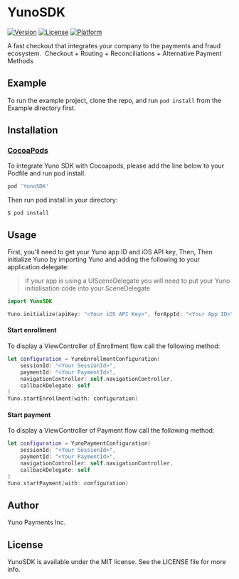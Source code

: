 # YunoSDK

[![Version](https://img.shields.io/cocoapods/v/YunoSDK.svg?style=flat)](https://cocoapods.org/pods/YunoSDK)
[![License](https://img.shields.io/cocoapods/l/YunoSDK.svg?style=flat)](https://cocoapods.org/pods/YunoSDK)
[![Platform](https://img.shields.io/cocoapods/p/YunoSDK.svg?style=flat)](https://cocoapods.org/pods/YunoSDK)

A fast checkout that integrates your company to the payments and fraud ecosystem.
‍
Checkout + Routing + Reconciliations + Alternative Payment Methods

## Example

To run the example project, clone the repo, and run `pod install` from the Example directory first.

## Installation

### [CocoaPods](https://guides.cocoapods.org/using/using-cocoapods.html)

To integrate Yuno SDK with Cocoapods, please add the line below to your Podfile and run pod install. 

```ruby
pod 'YunoSDK'
```

Then run pod install in your directory:

```shell
$ pod install
```

## Usage

First, you'll need to get your Yuno app ID and iOS API key, Then, Then initialize Yuno by importing Yuno and adding the following to your application delegate:

> If your app is using a UISceneDelegate you will need to put your Yuno initialisation code into your SceneDelegate

```swift
import YunoSDK

Yuno.initialize(apiKey: "<Your iOS API Key>", forAppId: "<Your App ID>")
```

#### Start enrollment

To display a ViewController of Enrollment flow call the following method:

```swift
let configuration = YunoEnrollmentConfiguration(
    sessionId: "<Your SessionId>",
    paymentId: "<Your PaymentId>",
    navigationController: self.navigationController,
    callbackDelegate: self
)
Yuno.startEnrollment(with: configuration)
```
#### Start payment

To display a ViewController of Payment flow call the following method:

```swift
let configuration = YunoPaymentConfiguration(
    sessionId: "<Your SessionId>",
    paymentId: "<Your PaymentId>",
    navigationController: self.navigationController,
    callbackDelegate: self
)
Yuno.startPayment(with: configuration)
```

## Author

Yuno Payments Inc.

## License

YunoSDK is available under the MIT license. See the LICENSE file for more info.